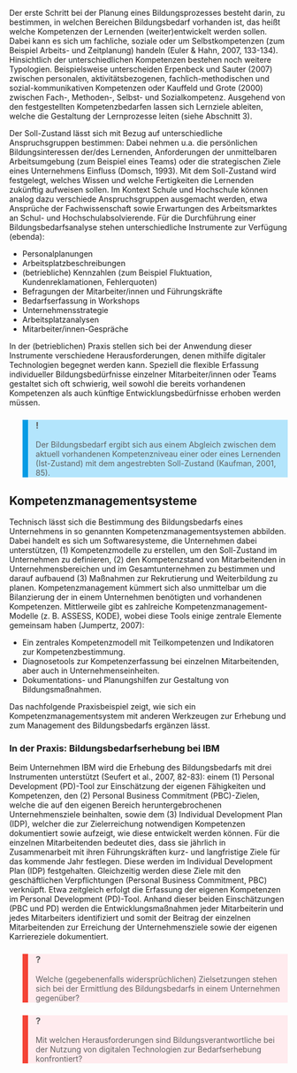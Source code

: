 <!-- filename: 02_Bildungsbedarf_bestimmen.md -->
<!-- title: Bildungsbedarf bestimmen -->

Der erste Schritt bei der Planung eines Bildungsprozesses besteht darin, zu bestimmen, in welchen Bereichen Bildungsbedarf vorhanden ist, das heißt welche Kompetenzen der Lernenden (weiter)entwickelt werden sollen. Dabei kann es sich um fachliche, soziale oder um Selbstkompetenzen (zum Beispiel Arbeits- und Zeitplanung) handeln (Euler &amp; Hahn, 2007, 133-134). Hinsichtlich der unterschiedlichen Kompetenzen bestehen noch weitere Typologien. Beispielsweise unterscheiden Erpenbeck und Sauter (2007) zwischen personalen, aktivitätsbezogenen, fachlich-methodischen und sozial-kommunikativen Kompetenzen oder Kauffeld und Grote (2000) zwischen Fach-, Methoden-, Selbst- und Sozialkompetenz. Ausgehend von den festgestellten Kompetenzbedarfen lassen sich Lernziele ableiten, welche die Gestaltung der Lernprozesse leiten (siehe Abschnitt 3).

Der Soll-Zustand lässt sich mit Bezug auf unterschiedliche Anspruchsgruppen bestimmen: Dabei nehmen u.a. die persönlichen Bildungsinteressen der/des Lernenden, Anforderungen der unmittelbaren Arbeitsumgebung (zum Beispiel eines Teams) oder die strategischen Ziele eines Unternehmens Einfluss (Domsch, 1993). Mit dem Soll-Zustand wird festgelegt, welches Wissen und welche Fertigkeiten die Lernenden zukünftig aufweisen sollen. Im Kontext Schule und Hochschule können analog dazu verschiede Anspruchsgruppen ausgemacht werden, etwa Ansprüche der Fachwissenschaft sowie Erwartungen des Arbeitsmarktes an Schul- und Hochschulabsolvierende. Für die Durchführung einer Bildungsbedarfsanalyse stehen unterschiedliche Instrumente zur Verfügung (ebenda):

- Personalplanungen
- Arbeitsplatzbeschreibungen
- (betriebliche) Kennzahlen (zum Beispiel Fluktuation, Kundenreklamationen, Fehlerquoten)
- Befragungen der Mitarbeiter/innen und Führungskräfte
- Bedarfserfassung in Workshops
- Unternehmensstrategie
- Arbeitsplatzanalysen
- Mitarbeiter/innen-Gespräche

In der (betrieblichen) Praxis stellen sich bei der Anwendung dieser Instrumente verschiedene Herausforderungen, denen mithilfe digitaler Technologien begegnet werden kann. Speziell die flexible Erfassung individueller Bildungsbedürfnisse einzelner Mitarbeiter/innen oder Teams gestaltet sich oft schwierig, weil sowohl die bereits vorhandenen Kompetenzen als auch künftige Entwicklungsbedürfnisse erhoben werden müssen.

<blockquote style="background: #B3E5FC; border-left: 10px solid #039BE5">

### !

Der Bildungsbedarf ergibt sich aus einem Abgleich zwischen dem aktuell vorhandenen Kompetenzniveau einer oder eines Lernenden (Ist-Zustand) mit dem angestrebten Soll-Zustand (Kaufman, 2001, 85).

</blockquote>

## Kompetenzmanagementsysteme

Technisch lässt sich die Bestimmung des Bildungsbedarfs eines Unternehmens in so genannten Kompetenzmanagementsystemen abbilden. Dabei handelt es sich um Softwaresysteme, die Unternehmen dabei unterstützen, (1) Kompetenzmodelle zu erstellen, um den Soll-Zustand im Unternehmen zu definieren, (2) den Kompetenzstand von Mitarbeitenden in Unternehmensbereichen und im Gesamtunternehmen zu bestimmen und darauf aufbauend (3) Maßnahmen zur Rekrutierung und Weiterbildung zu planen. Kompetenzmanagement kümmert sich also unmittelbar um die Bilanzierung der in einem Unternehmen benötigten und vorhandenen Kompetenzen. Mittlerweile gibt es zahlreiche Kompetenzmanagement-Modelle (z. B. ASSESS, KODE), wobei diese Tools einige zentrale Elemente gemeinsam haben (Jumpertz, 2007):

- Ein zentrales Kompetenzmodell mit Teilkompetenzen und Indikatoren zur Kompetenzbestimmung.
- Diagnosetools zur Kompetenzerfassung bei einzelnen Mitarbeitenden, aber auch in Unternehmenseinheiten.
- Dokumentations- und Planungshilfen zur Gestaltung von Bildungsmaßnahmen.

Das nachfolgende Praxisbeispiel zeigt, wie sich ein Kompetenzmanagementsystem mit anderen Werkzeugen zur Erhebung und zum Management des Bildungsbedarfs ergänzen lässt.

### In der Praxis: Bildungsbedarfserhebung bei IBM

Beim Unternehmen IBM wird die Erhebung des Bildungsbedarfs mit drei Instrumenten unterstützt (Seufert et al., 2007, 82-83): einem (1) Personal Development (PD)-Tool zur Einschätzung der eigenen Fähigkeiten und Kompetenzen, den (2) Personal Business Commitment (PBC)-Zielen, welche die auf den eigenen Bereich heruntergebrochenen Unternehmensziele beinhalten, sowie dem (3) Individual Development Plan (IDP), welcher die zur Zielerreichung notwendigen Kompetenzen dokumentiert sowie aufzeigt, wie diese entwickelt werden können. Für die einzelnen Mitarbeitenden bedeutet dies, dass sie jährlich in Zusammenarbeit mit ihren Führungskräften kurz- und langfristige Ziele für das kommende Jahr festlegen. Diese werden im Individual Development Plan (IDP) festgehalten. Gleichzeitig werden diese Ziele mit den geschäftlichen Verpflichtungen (Personal Business Commitment, PBC) verknüpft. Etwa zeitgleich erfolgt die Erfassung der eigenen Kompetenzen im Personal Development (PD)-Tool. Anhand dieser beiden Einschätzungen (PBC und PD) werden die Entwicklungsmaßnahmen jeder Mitarbeiterin und jedes Mitarbeiters identifiziert und somit der Beitrag der einzelnen Mitarbeitenden zur Erreichung der Unternehmensziele sowie der eigenen Karriereziele dokumentiert.

</blockquote>

<blockquote style="background: #FFEBEE; border-left: 10px solid #F44336">

### ?

Welche (gegebenenfalls widersprüchlichen) Zielsetzungen stehen sich bei der Ermittlung des Bildungsbedarfs in einem Unternehmen gegenüber?

</blockquote>

<blockquote style="background: #FFEBEE; border-left: 10px solid #F44336">

### ?

Mit welchen Herausforderungen sind Bildungsverantwortliche bei der Nutzung von digitalen Technologien zur Bedarfserhebung konfrontiert?

</blockquote>
